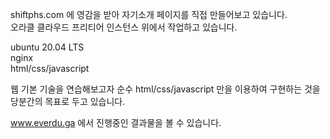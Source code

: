 shiftphs.com 에 영감을 받아 자기소개 페이지를 직접 만들어보고 있습니다.   
오라클 클라우드 프리티어 인스턴스 위에서 작업하고 있습니다.

ubuntu 20.04 LTS   
nginx   
html/css/javascript   

웹 기본 기술을 연습해보고자 순수 html/css/javascript 만을 이용하여
구현하는 것을 당분간의 목표로 두고 있습니다.

www.everdu.ga 에서 진행중인 결과물을 볼 수 있습니다.

